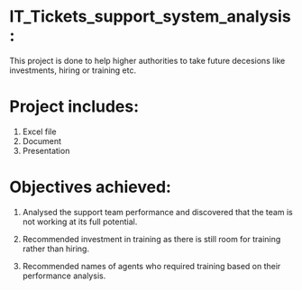 # IT_Tickets_support_system_analysis:
This project is done to help higher authorities to take future 
decesions like investments, hiring or training etc.

# Project includes:
1. Excel file
2. Document
3. Presentation

# Objectives achieved:
1. Analysed the support team performance and discovered that the team is not working at its full potential.

2. Recommended investment in training as there is still room for training rather than hiring.

3. Recommended names of agents who required training based on their performance analysis.
